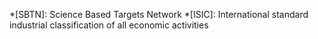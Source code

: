 *[SBTN]: Science Based Targets Network
*[ISIC]: International standard industrial classification of all economic activities